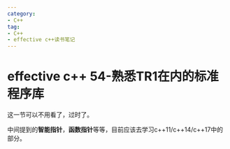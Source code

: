 ```yaml
---
category: 
- C++
tag:
- C++
- effective c++读书笔记
---
```


# effective c++ 54-熟悉TR1在内的标准程序库

这一节可以不用看了，过时了。

中间提到的**智能指针**，**函数指针**等等，目前应该去学习c++11/c++14/c++17中的部分。